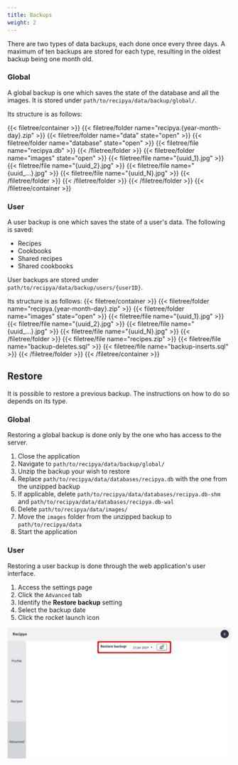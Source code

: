 ```yaml
---
title: Backups
weight: 2
---
```


There are two types of data backups, each done once every three days.
A maximum of ten backups are stored for each type, resulting in the oldest backup 
being one month old.

### Global

A global backup is one which saves the state of the database and all the images.
It is stored under `path/to/recipya/data/backup/global/`.

Its structure is as follows:

{{< filetree/container >}}
    {{< filetree/folder name="recipya.{year-month-day}.zip" >}}
        {{< filetree/folder name="data" state="open" >}}
            {{< filetree/folder name="database" state="open" >}}
                {{< filetree/file name="recipya.db" >}}
            {{< /filetree/folder >}}
            {{< filetree/folder name="images" state="open" >}}
                {{< filetree/file name="{uuid_1}.jpg" >}}
                {{< filetree/file name="{uuid_2}.jpg" >}}
                {{< filetree/file name="{uuid_...}.jpg" >}}
                {{< filetree/file name="{uuid_N}.jpg" >}}
            {{< /filetree/folder >}}
        {{< /filetree/folder >}}
    {{< /filetree/folder >}}
{{< /filetree/container >}}

### User

A user backup is one which saves the state of a user's data. The following is saved:
- Recipes 
- Cookbooks
- Shared recipes
- Shared cookbooks

User backups are stored under `path/to/recipya/data/backup/users/{userID}`.

Its structure is as follows:
{{< filetree/container >}}
    {{< filetree/folder name="recipya.{year-month-day}.zip" >}}
        {{< filetree/folder name="images" state="open" >}}
            {{< filetree/file name="{uuid_1}.jpg" >}}
            {{< filetree/file name="{uuid_2}.jpg" >}}
            {{< filetree/file name="{uuid_...}.jpg" >}}
            {{< filetree/file name="{uuid_N}.jpg" >}}
        {{< /filetree/folder >}}
        {{< filetree/file name="recipes.zip" >}}
        {{< filetree/file name="backup-deletes.sql" >}}
        {{< filetree/file name="backup-inserts.sql" >}}
    {{< /filetree/folder >}}
{{< /filetree/container >}}

## Restore

It is possible to restore a previous backup. The instructions on how to do so depends on its type.

### Global

Restoring a global backup is done only by the one who has access to the server.

1. Close the application
2. Navigate to `path/to/recipya/data/backup/global/`
3. Unzip the backup your wish to restore
4. Replace `path/to/recipya/data/databases/recipya.db` with the one from the unzipped backup
5. If applicable, delete `path/to/recipya/data/databases/recipya.db-shm` and `path/to/recipya/data/databases/recipya.db-wal`
6. Delete `path/to/recipya/data/images/`
7. Move the `images` folder from the unzipped backup to `path/to/recipya/data`
8. Start the application

### User

Restoring a user backup is done through the web application's user interface.

1. Access the settings page
2. Click the `Advanced` tab
3. Identify the **Restore backup** setting
4. Select the backup date
5. Click the rocket launch icon

![](images/settings-restore-backup.webp)
